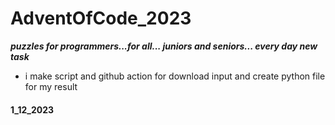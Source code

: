 # AdventOfCode_2023
***puzzles for programmers...for all... juniors and seniors... every day new task***
 - i make script and github action for download input and create python file for my result



#### 1_12_2023
